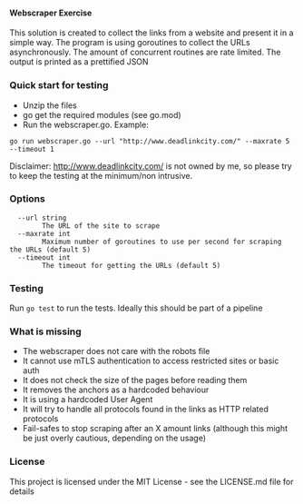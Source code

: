 #### Webscraper Exercise

This solution is created to collect the links from a website and present it in a simple way. The program is using goroutines to collect the URLs asynchronously. The amount of concurrent routines are rate limited. The output is printed as a prettified JSON 

### Quick start for testing
- Unzip the files 
- go get the required modules (see go.mod)
- Run the webscraper.go. Example:

`go run webscraper.go --url "http://www.deadlinkcity.com/" --maxrate 5 --timeout 1`

Disclaimer: http://www.deadlinkcity.com/ is not owned by me, so please try to keep the testing at the minimum/non intrusive.

### Options

```
  --url string
        The URL of the site to scrape
  --maxrate int
        Maximum number of goroutines to use per second for scraping the URLs (default 5)
  --timeout int
        The timeout for getting the URLs (default 5)
```

### Testing
Run `go test` to run the tests. Ideally this should be part of a pipeline

### What is missing
- The webscraper does not care with the robots file
- It cannot use mTLS authentication to access restricted sites or basic auth
- It does not check the size of the pages before reading them
- It removes the anchors as a hardcoded behaviour
- It is using a hardcoded User Agent
- It will try to handle all protocols found in the links as HTTP related protocols
- Fail-safes to stop scraping after an X amount links (although this might be just overly cautious, depending on the usage)

### License
This project is licensed under the MIT License - see the LICENSE.md file for details
